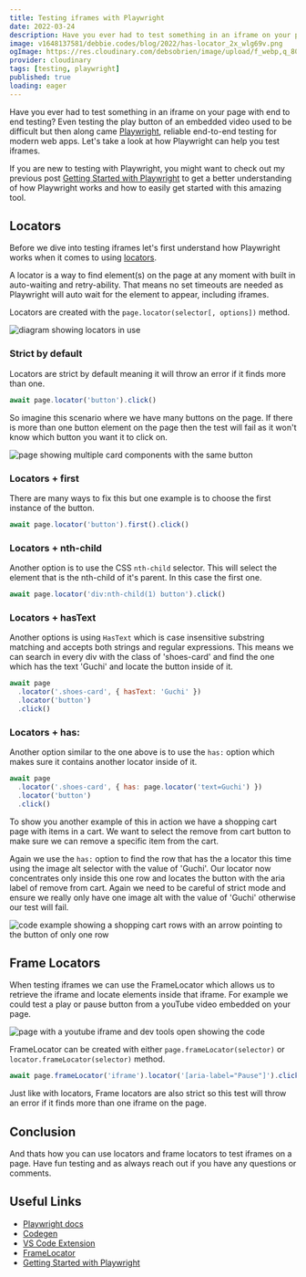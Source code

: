```yaml
---
title: Testing iframes with Playwright
date: 2022-03-24
description: Have you ever had to test something in an iframe on your page with end to end testing? Even testing the play button of an embedded video used to be difficult but then along came Playwright. Let's take a look at how Playwright can help you test iframes.
image: v1648137581/debbie.codes/blog/2022/has-locator_2x_wlg69v.png
ogImage: https://res.cloudinary.com/debsobrien/image/upload/f_webp,q_80,c_fit,w_480/v1648137581/debbie.codes/blog/2022/has-locator_2x_wlg69v.png
provider: cloudinary
tags: [testing, playwright]
published: true
loading: eager
---
```


Have you ever had to test something in an iframe on your page with end to end testing? Even testing the play button of an embedded video used to be difficult but then along came [Playwright](https://playwright.dev/), reliable end-to-end testing for modern web apps. Let's take a look at how Playwright can help you test iframes.

If you are new to testing with Playwright, you might want to check out my previous post [Getting Started with Playwright](https://debbie.codes/blog/getting-started-with-playwright-testing) to get a better understanding of how Playwright works and how to easily get started with this amazing tool.

## Locators

Before we dive into testing iframes let's first understand how Playwright works when it comes to using [locators](https://playwright.dev/docs/locators).

A locator is a way to find element(s) on the page at any moment with built in auto-waiting and retry-ability. That means no set timeouts are needed as Playwright will auto wait for the element to appear, including iframes.

Locators are created with the `page.locator(selector[, options])` method.

![diagram showing locators in use](https://res.cloudinary.com/debsobrien/image/upload/f_auto,q_auto/v1648135568/debbie.codes/blog/2022/locators_2x_kjg4xn.png)

### Strict by default

Locators are strict by default meaning it will throw an error if it finds more than one.

```js
await page.locator('button').click()
```

So imagine this scenario where we have many buttons on the page. If there is more than one button element on the page then the test will fail as it won't know which button you want it to click on.

![page showing multiple card components with the same button](https://res.cloudinary.com/debsobrien/image/upload/v1648135760/debbie.codes/blog/2022/home-page-button-example_2x_rrjtm5.png)

### Locators + first

There are many ways to fix this but one example is to choose the first instance of the button.

```js
await page.locator('button').first().click()
```

### Locators + nth-child

Another option is to use the CSS `nth-child` selector. This will select the element that is the nth-child of it's parent. In this case the first one.

```js
await page.locator('div:nth-child(1) button').click()
```

### Locators + hasText

Another options is using `HasText` which is case insensitive substring matching and accepts both strings and regular expressions. This means we can search in every div with the class of 'shoes-card' and find the one which has the text 'Guchi' and locate the button inside of it.

```js
await page
  .locator('.shoes-card', { hasText: 'Guchi' })
  .locator('button')
  .click()
```

### Locators + has:

Another option similar to the one above is to use the `has:` option which makes sure it contains another locator inside of it.

```js
await page
  .locator('.shoes-card', { has: page.locator('text=Guchi') })
  .locator('button')
  .click()
```

To show you another example of this in action we have a shopping cart page with items in a cart. We want to select the remove from cart button to make sure we can remove a specific item from the cart.

Again we use the `has:` option to find the row that has the a locator this time using the image alt selector with the value of 'Guchi'. Our locator now concentrates only inside this one row and locates the button with the aria label of remove from cart. Again we need to be careful of strict mode and ensure we really only have one image alt with the value of 'Guchi' otherwise our test will fail.

![code example showing a shopping cart rows with an arrow pointing to the button of only one row](https://res.cloudinary.com/debsobrien/image/upload/f_auto,q_auto/v1648137581/debbie.codes/blog/2022/has-locator_2x_wlg69v.png)

## Frame Locators

When testing iframes we can use the FrameLocator which allows us to retrieve the iframe and locate elements inside that iframe. For example we could test a play or pause button from a youTube video embedded on your page.

![page with a youtube iframe and dev tools open showing the code](https://res.cloudinary.com/debsobrien/image/upload/f_auto,q_auto/v1648137047/debbie.codes/blog/2022/iframe_2x_qqetp2.png)

FrameLocator can be created with either `page.frameLocator(selector)` or `locator.frameLocator(selector)` method.

```js
await page.frameLocator('iframe').locator('[aria-label="Pause"]').click()
```

Just like with locators, Frame locators are also strict so this test will throw an error if it finds more than one iframe on the page.

## Conclusion

And thats how you can use locators and frame locators to test iframes on a page. Have fun testing and as always reach out if you have any questions or comments.

## Useful Links

- [Playwright docs](https://playwright.dev/)
- [Codegen](https://playwright.dev/docs/cli#generate-code)
- [VS Code Extension](https://marketplace.visualstudio.com/items?itemName=ms-playwright.playwright)
- [FrameLocator](https://playwright.dev/docs/api/class-framelocator)
- [Getting Started with Playwright](https://debbie.codes/blog/getting-started-with-playwright-testing)
